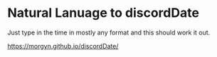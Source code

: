 # Natural Lanuage to discordDate

Just type in the time in mostly any format and this should work it out.

https://morgyn.github.io/discordDate/
